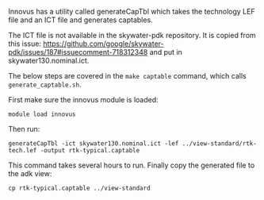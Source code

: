 Innovus has a utility called generateCapTbl which takes the technology LEF file and an ICT file and generates captables.

The ICT file is not available in the skywater-pdk repository. It is copied from this issue: https://github.com/google/skywater-pdk/issues/187#issuecomment-718312348 and put in skywater130.nominal.ict.

The below steps are covered in the `make captable` command, which calls `generate_captable.sh`.

First make sure the innovus module is loaded:
```
module load innovus
```
Then run:
```
generateCapTbl -ict skywater130.nominal.ict -lef ../view-standard/rtk-tech.lef -output rtk-typical.captable
```
This command takes several hours to run.
Finally copy the generated file to the adk view:
```
cp rtk-typical.captable ../view-standard
```
